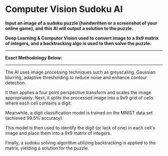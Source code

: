 # Computer Vision Sudoku AI

**Input an image of a sudoku puzzle (handwritten or a screenshot of your online game), and this AI will output a solution to the puzzle.**

**Deep Learning & Computer Vision used to convert image to a 9x9 matrix of integers, and a backtracking algo is used to then solve the puzzle.**

_______________________________
**Exact Methodology Below:**
__________________________

The AI uses image processing techniques such as greyscaling, Gaussian blurring, adaptive thresholding to reduce noise and enhance contour detection.

It then applies a four point perspective transform and scales the image appropriately. Next, it splits the processed image into a 9x9 grid of cells where each cell contains a digit.

Meanwhile, a digit classification model is trained on the MNIST data set (achieved 99.5% accuracy).

This model is then used to identify the digit (or lack of one) in each cell's image and place them into a 9x9 matrix of integers.

Finally, a sudoku solving algorithm utilizing backtracking is applied to the matrix, yielding a solution for the puzzle.
